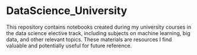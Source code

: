 # DataScience_University
This repository contains notebooks created during my university courses in the data science elective track, including subjects on machine learning, big data, and other relevant topics. These materials are resources I find valuable and potentially useful for future reference.
